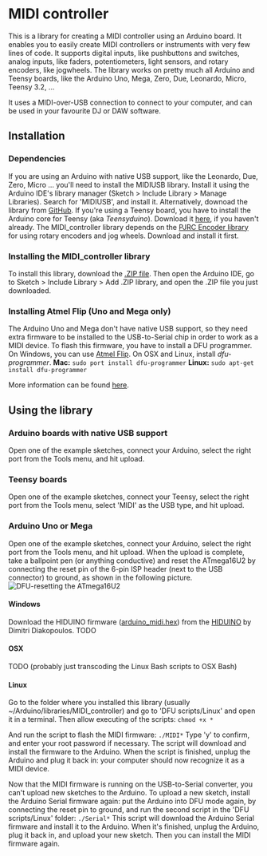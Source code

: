 # MIDI controller
This is a library for creating a MIDI controller using an Arduino board.
It enables you to easily create MIDI controllers or instruments with very few lines of code. It supports digital inputs, like pushbuttons and switches, analog inputs, like faders, potentiometers, light sensors, and rotary encoders, like jogwheels. 
The library works on pretty much all Arduino and Teensy boards, like the Arduino Uno, Mega, Zero, Due, Leonardo, Micro, Teensy 3.2, ...

It uses a MIDI-over-USB connection to connect to your computer, and can be used in your favourite DJ or DAW software.

## Installation
### Dependencies
If you are using an Arduino with native USB support, like the Leonardo, Due, Zero, Micro ... you'll need to install the MIDIUSB library.
Install it using the Arduino IDE's library manager (Sketch > Include Library > Manage Libraries). Search for 'MIDIUSB', and install it. Alternatively, downoad the library from [GitHub](https://github.com/arduino-libraries/MIDIUSB).
If you're using a Teensy board, you have to install the Arduino core for Teensy (aka *Teensyduino*). Download it [here](https://www.pjrc.com/teensy/td_download.html), if you haven't already.
The MIDI\_controller library depends on the [PJRC Encoder library](https://www.pjrc.com/teensy/td_libs_Encoder.html)  for using rotary encoders and jog wheels. Download and install it first.
### Installing the MIDI_controller library
To install this library, download the [.ZIP file](https://github.com/tttapa/MIDI_controller/archive/master.zip). Then open the Arduino IDE, go to Sketch > Include Library > Add .ZIP library, and open the .ZIP file you just downloaded.
### Installing Atmel Flip (Uno and Mega only)
The Arduino Uno and Mega don't have native USB support, so they need extra firmware to be installed to the USB-to-Serial chip in order to work as a MIDI device. To flash this firmware, you have to install a DFU programmer. On Windows, you can use [Atmel Flip](http://www.atmel.com/tools/flip.aspx).
On OSX and Linux, install *dfu-programmer*. 
**Mac:** 
``` sudo port install dfu-programmer ```
**Linux:** 
``` sudo apt-get install dfu-programmer ``` 

More information can be found [here](https://www.arduino.cc/en/Hacking/DFUProgramming8U2).

## Using the library
### Arduino boards with native USB support
Open one of the example sketches, connect your Arduino, select the right port from the Tools menu, and hit upload.
### Teensy boards
Open one of the example sketches, connect your Teensy, select the right port from the Tools menu, select 'MIDI' as the USB type, and hit upload.
### Arduino Uno or Mega
Open one of the example sketches, connect your Arduino, select the right port from the Tools menu, and hit upload.
When the upload is complete, take a ballpoint pen (or anything conductive) and reset the ATmega16U2 by connecting the reset pin of the 6-pin ISP header (next to the USB connector) to ground, as shown in the following picture.
![DFU-resetting the ATmega16U2](https://www.arduino.cc/en/uploads/Hacking/Uno-front-DFU-reset.png  "DFU-resetting the ATmega16U2")

#### Windows
Download the HIDUINO firmware ([arduino_midi.hex](https://raw.githubusercontent.com/ddiakopoulos/hiduino/master/compiled_firmwares/arduino_midi.hex)) from the [HIDUINO](https://github.com/ddiakopoulos/hiduino) by Dimitri Diakopoulos.
TODO
#### OSX
TODO (probably just transcoding the Linux Bash scripts to OSX Bash)
#### Linux
Go to the folder where you installed this library (usually ~/Arduino/libraries/MIDI_controller) and go to 'DFU scripts/Linux' and open it in a terminal. Then allow executing of the scripts: 
``` chmod +x * ```

And run the script to flash the MIDI firmware:
``` ./MIDI* ```
Type 'y' to confirm, and enter your root password if necessary.
The script will download and install the firmware to the Arduino.
When the script is finished, unplug the Arduino and plug it back in: your computer should now recognize it as a MIDI device.

Now that the MIDI firmware is running on the USB-to-Serial converter, you can't upload new sketches to the Arduino.
To upload a new sketch, install the Arduino Serial firmware again: put the Arduino into DFU mode again, by connecting the reset pin to ground, and run the second script in the 'DFU scripts/Linux' folder:
``` ./Serial* ```
This script will download the Arduino Serial firmware and install it to the Arduino. When it's finished, unplug the Arduino, plug it back in, and upload your new sketch. 
Then you can install the MIDI firmware again.